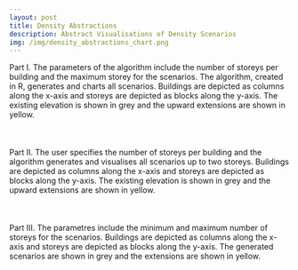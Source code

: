 ```yaml
---
layout: post
title: Density Abstractions
description: Abstract Visualisations of Density Scenarios
img: /img/density_abstractions_chart.png
---
```


<div class="col">
	<img class="col" src="{{ site.baseurl }}/img/density_abstractions_i.png" alt="" title=""/>
</div>

<div class="col three caption">
	Part I. The parameters of the algorithm include the number of storeys per building and the maximum storey for the scenarios. The algorithm, created in R, generates and charts all scenarios. Buildings are depicted as columns along the x-axis and storeys are depicted as blocks along the y-axis. The existing elevation is shown in grey and the upward extensions are shown in yellow.
</div>

<br>
<br>
<br>

<div class="col">
	<img class="col" src="{{ site.baseurl }}/img/density_abstractions_ii.png" alt="" title=""/>
</div>

<div class="col three caption">
	Part II. The user specifies the number of storeys per building and the algorithm generates and visualises all scenarios up to two storeys. Buildings are depicted as columns along the x-axis and storeys are depicted as blocks along the y-axis. The existing elevation is shown in grey and the upward extensions are shown in yellow.
</div>

<br>
<br>
<br>

<div class="col">
	<img class="col" src="{{ site.baseurl }}/img/density_abstractions_iii.png" alt="" title=""/>
</div>

<div class="col three caption">
	Part III. The parametres include the minimum and maximum number of storeys for the scenarios. Buildings are depicted as columns along the x-axis and storeys are depicted as blocks along the y-axis. The generated scenarios are shown in grey and the extensions are shown in yellow.
</div>

